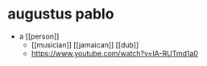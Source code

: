 # augustus pablo

- a [[person]]
  - [[musician]] [[jamaican]] [[dub]]
  - https://www.youtube.com/watch?v=IA-RUTmd1a0

